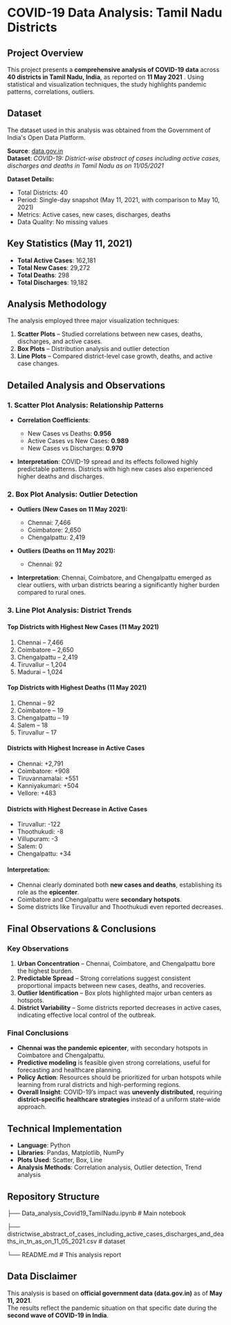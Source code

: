 # COVID-19 Data Analysis: Tamil Nadu Districts

## Project Overview
This project presents a **comprehensive analysis of COVID-19 data** across **40 districts in Tamil Nadu, India**, as reported on **11 May 2021** . Using statistical and visualization techniques, the study highlights pandemic patterns, correlations, outliers.  

## Dataset
The dataset used in this analysis was obtained from the Government of India's Open Data Platform.

**Source**: [data.gov.in](https://www.data.gov.in/resource/covid-19-district-wise-abstract-cases-including-active-cases-discharges-and-deaths-295)  
**Dataset**: *COVID-19: District-wise abstract of cases including active cases, discharges and deaths in Tamil Nadu as on 11/05/2021*  

**Dataset Details:**
- Total Districts: 40  
- Period: Single-day snapshot (May 11, 2021, with comparison to May 10, 2021)  
- Metrics: Active cases, new cases, discharges, deaths  
- Data Quality: No missing values

## Key Statistics (May 11, 2021)
- **Total Active Cases**: 162,181  
- **Total New Cases**: 29,272  
- **Total Deaths**: 298  
- **Total Discharges**: 19,182

## Analysis Methodology
The analysis employed three major visualization techniques:  

1. **Scatter Plots** – Studied correlations between new cases, deaths, discharges, and active cases.  
2. **Box Plots** – Distribution analysis and outlier detection   
3. **Line Plots** – Compared district-level case growth, deaths, and active case changes.

## Detailed Analysis and Observations

### 1. Scatter Plot Analysis: Relationship Patterns
- **Correlation Coefficients**:  
  - New Cases vs Deaths: **0.956**  
  - Active Cases vs New Cases: **0.989**  
  - New Cases vs Discharges: **0.970**  

- **Interpretation**: COVID-19 spread and its effects followed highly predictable patterns. Districts with high new cases also experienced higher deaths and discharges.

### 2. Box Plot Analysis: Outlier Detection
- **Outliers (New Cases on 11 May 2021):**  
  - Chennai: 7,466  
  - Coimbatore: 2,650  
  - Chengalpattu: 2,419  

- **Outliers (Deaths on 11 May 2021):**  
  - Chennai: 92  

- **Interpretation**: Chennai, Coimbatore, and Chengalpattu emerged as clear outliers, with urban districts bearing a significantly higher burden compared to rural ones.

### 3. Line Plot Analysis: District Trends

#### Top Districts with Highest New Cases (11 May 2021)
1. Chennai – 7,466  
2. Coimbatore – 2,650  
3. Chengalpattu – 2,419  
4. Tiruvallur – 1,204  
5. Madurai – 1,024  

#### Top Districts with Highest Deaths (11 May 2021)
1. Chennai – 92  
2. Coimbatore – 19  
3. Chengalpattu – 19  
4. Salem – 18  
5. Tiruvallur – 17  

#### Districts with Highest Increase in Active Cases
- Chennai: +2,791  
- Coimbatore: +908  
- Tiruvannamalai: +551  
- Kanniyakumari: +504  
- Vellore: +483  

#### Districts with Highest Decrease in Active Cases
- Tiruvallur: -122  
- Thoothukudi: -8  
- Villupuram: -3  
- Salem: 0  
- Chengalpattu: +34

#### Interpretation:  
- Chennai clearly dominated both **new cases and deaths**, establishing its role as the **epicenter**.  
- Coimbatore and Chengalpattu were **secondary hotspots**.  
- Some districts like Tiruvallur and Thoothukudi even reported decreases.

## Final Observations & Conclusions

### Key Observations
1. **Urban Concentration** – Chennai, Coimbatore, and Chengalpattu bore the highest burden.  
2. **Predictable Spread** – Strong correlations suggest consistent proportional impacts between new cases, deaths, and recoveries.  
3. **Outlier Identification** – Box plots highlighted major urban centers as hotspots.  
4. **District Variability** – Some districts reported decreases in active cases, indicating effective local control of the outbreak.  

### Final Conclusions
- **Chennai was the pandemic epicenter**, with secondary hotspots in Coimbatore and Chengalpattu.  
- **Predictive modeling** is feasible given strong correlations, useful for forecasting and healthcare planning.  
- **Policy Action**: Resources should be prioritized for urban hotspots while learning from rural districts and high-performing regions.  
- **Overall Insight**: COVID-19’s impact was **unevenly distributed**, requiring **district-specific healthcare strategies** instead of a uniform state-wide approach.  

## Technical Implementation
- **Language**: Python  
- **Libraries**: Pandas, Matplotlib, NumPy  
- **Plots Used**: Scatter, Box, Line  
- **Analysis Methods**: Correlation analysis, Outlier detection, Trend analysis  

## Repository Structure
├── Data_analysis_Covid19_TamilNadu.ipynb # Main notebook

├── districtwise_abstract_of_cases_including_active_cases_discharges_and_deaths_in_tn_as_on_11_05_2021.csv # dataset

└── README.md # This analysis report

## Data Disclaimer
This analysis is based on **official government data (data.gov.in)** as of **May 11, 2021**.  
The results reflect the pandemic situation on that specific date during the **second wave of COVID-19 in India**.  
 
